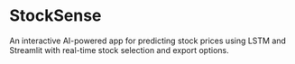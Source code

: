 # StockSense
An interactive AI-powered app for predicting stock prices using LSTM and Streamlit with real-time stock selection and export options.
